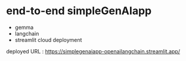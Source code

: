 # end-to-end simpleGenAIapp

- gemma
- langchain
- streamlit cloud deployment

deployed URL : https://simplegenaiapp-openailangchain.streamlit.app/
